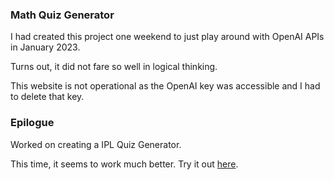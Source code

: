 ### Math Quiz Generator

I had created this project one weekend to just play around with OpenAI APIs in January 2023.

Turns out, it did not fare so well in logical thinking.

This website is not operational as the OpenAI key was accessible and I had to delete that key.

### Epilogue

Worked on creating a IPL Quiz Generator.

This time, it seems to work much better. Try it out [here](https://github.com/droid-mohit/drd-trivia-backend).
